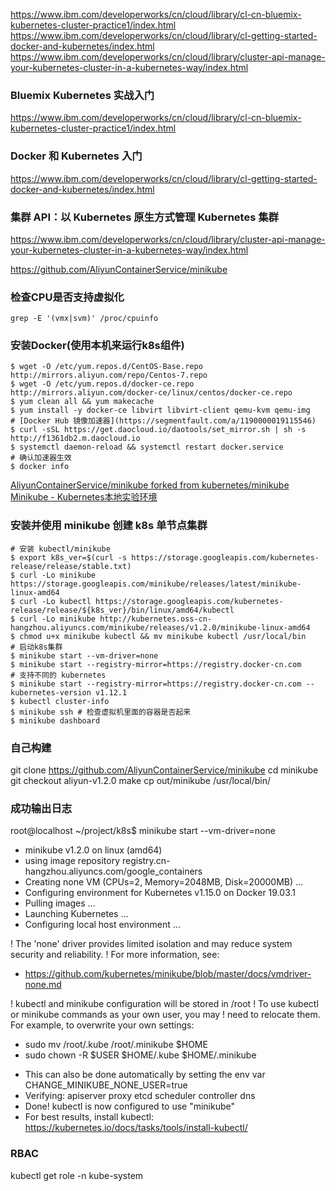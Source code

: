 https://www.ibm.com/developerworks/cn/cloud/library/cl-cn-bluemix-kubernetes-cluster-practice1/index.html
https://www.ibm.com/developerworks/cn/cloud/library/cl-getting-started-docker-and-kubernetes/index.html
https://www.ibm.com/developerworks/cn/cloud/library/cluster-api-manage-your-kubernetes-cluster-in-a-kubernetes-way/index.html



### Bluemix Kubernetes 实战入门
https://www.ibm.com/developerworks/cn/cloud/library/cl-cn-bluemix-kubernetes-cluster-practice1/index.html

### Docker 和 Kubernetes 入门
https://www.ibm.com/developerworks/cn/cloud/library/cl-getting-started-docker-and-kubernetes/index.html

### 集群 API：以 Kubernetes 原生方式管理 Kubernetes 集群
https://www.ibm.com/developerworks/cn/cloud/library/cluster-api-manage-your-kubernetes-cluster-in-a-kubernetes-way/index.html


https://github.com/AliyunContainerService/minikube


### 检查CPU是否支持虚拟化
```shell
grep -E '(vmx|svm)' /proc/cpuinfo
```

### 安装Docker(使用本机来运行k8s组件)
```shell
$ wget -O /etc/yum.repos.d/CentOS-Base.repo http://mirrors.aliyun.com/repo/Centos-7.repo
$ wget -O /etc/yum.repos.d/docker-ce.repo http://mirrors.aliyun.com/docker-ce/linux/centos/docker-ce.repo
$ yum clean all && yum makecache
$ yum install -y docker-ce libvirt libvirt-client qemu-kvm qemu-img
# [Docker Hub 镜像加速器](https://segmentfault.com/a/1190000019115546)
$ curl -sSL https://get.daocloud.io/daotools/set_mirror.sh | sh -s http://f1361db2.m.daocloud.io
$ systemctl daemon-reload && systemctl restart docker.service
# 确认加速器生效
$ docker info
```

[AliyunContainerService/minikube forked from kubernetes/minikube](https://github.com/AliyunContainerService/minikube)
[Minikube - Kubernetes本地实验环境](https://yq.aliyun.com/articles/221687)


### 安装并使用 minikube 创建 k8s 单节点集群
```shell
# 安装 kubectl/minikube
$ export k8s_ver=$(curl -s https://storage.googleapis.com/kubernetes-release/release/stable.txt)
$ curl -Lo minikube https://storage.googleapis.com/minikube/releases/latest/minikube-linux-amd64
$ curl -Lo kubectl https://storage.googleapis.com/kubernetes-release/release/${k8s_ver}/bin/linux/amd64/kubectl
$ curl -Lo minikube http://kubernetes.oss-cn-hangzhou.aliyuncs.com/minikube/releases/v1.2.0/minikube-linux-amd64
$ chmod u+x minikube kubectl && mv minikube kubectl /usr/local/bin
# 启动k8s集群
$ minikube start --vm-driver=none
$ minikube start --registry-mirror=https://registry.docker-cn.com
# 支持不同的 kubernetes
$ minikube start --registry-mirror=https://registry.docker-cn.com --kubernetes-version v1.12.1
$ kubectl cluster-info
$ minikube ssh # 检查虚拟机里面的容器是否起来
$ minikube dashboard
```

### 自己构建
git clone https://github.com/AliyunContainerService/minikube
cd minikube
git checkout aliyun-v1.2.0
make
cp out/minikube /usr/local/bin/

### 成功输出日志
root@localhost ~/project/k8s$ minikube start --vm-driver=none
* minikube v1.2.0 on linux (amd64)
* using image repository registry.cn-hangzhou.aliyuncs.com/google_containers
* Creating none VM (CPUs=2, Memory=2048MB, Disk=20000MB) ...
* Configuring environment for Kubernetes v1.15.0 on Docker 19.03.1
* Pulling images ...
* Launching Kubernetes ...
* Configuring local host environment ...

! The 'none' driver provides limited isolation and may reduce system security and reliability.
! For more information, see:
  - https://github.com/kubernetes/minikube/blob/master/docs/vmdriver-none.md

! kubectl and minikube configuration will be stored in /root
! To use kubectl or minikube commands as your own user, you may
! need to relocate them. For example, to overwrite your own settings:

  - sudo mv /root/.kube /root/.minikube $HOME
  - sudo chown -R $USER $HOME/.kube $HOME/.minikube

* This can also be done automatically by setting the env var CHANGE_MINIKUBE_NONE_USER=true
* Verifying: apiserver proxy etcd scheduler controller dns
* Done! kubectl is now configured to use "minikube"
* For best results, install kubectl: https://kubernetes.io/docs/tasks/tools/install-kubectl/



### RBAC
kubectl get role -n kube-system

